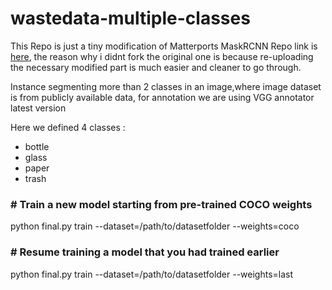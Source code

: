 # wastedata-multiple-classes
This Repo is just a tiny modification of Matterports MaskRCNN Repo link is [here](https://github.com/matterport/Mask_RCNN), the reason why i didnt fork the original one is because re-uploading the necessary modified part is much easier and cleaner to go through.

Instance segmenting more than 2 classes in an image,where image dataset is from publicly available data, for annotation we are using VGG annotator latest version

  Here we defined 4 classes :<ul>
  <li>bottle</li>
  <li>glass</li>
  <li>paper</li>
  <li>trash</li>
</ul>
  


<h3># Train a new model starting from pre-trained COCO weights</h3>
        python final.py train --dataset=/path/to/datasetfolder --weights=coco

<h3># Resume training a model that you had trained earlier</h3>
        python final.py train --dataset=/path/to/datasetfolder --weights=last

